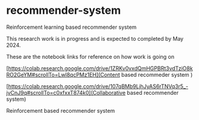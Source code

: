 # recommender-system
Reinforcement learning based recommender system

This research work is in progress and is expected to completed by May 2024.

These are the notebook links for reference on how work is going on

[https://colab.research.google.com/drive/1ZRKv0vxdQmHGPBRt3vdTziO8kRO2GeYM#scrollTo=Lwl8qcPMz1EH](Content based recommeder system )

[https://colab.research.google.com/drive/107qBMb9LjhJyAS6rTNVq3r5_-jvCnJ9q#scrollTo=c0xfxxT874k0](Collaborative based recommender system)

Reinforcement based recommender system